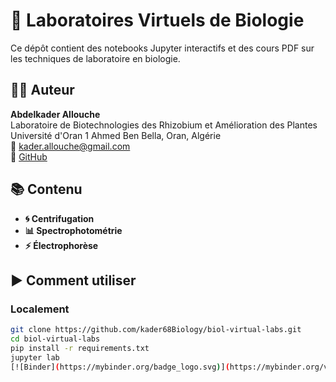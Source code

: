 # 🧪 Laboratoires Virtuels de Biologie

Ce dépôt contient des notebooks Jupyter interactifs et des cours PDF sur les techniques de laboratoire en biologie.

## 👨‍🔬 Auteur
**Abdelkader Allouche**  
Laboratoire de Biotechnologies des Rhizobium et Amélioration des Plantes  
Université d'Oran 1 Ahmed Ben Bella, Oran, Algérie  
📧 kader.allouche@gmail.com  
🔗 [GitHub](https://github.com/kader68Biology)

## 📚 Contenu
- **🌀 Centrifugation**
- **📊 Spectrophotométrie** 
- **⚡ Électrophorèse**

## ▶️ Comment utiliser

### Localement
```bash
git clone https://github.com/kader68Biology/biol-virtual-labs.git
cd biol-virtual-labs
pip install -r requirements.txt
jupyter lab
[![Binder](https://mybinder.org/badge_logo.svg)](https://mybinder.org/v2/gh/kader68Biology/biol-virtual-labs/HEAD)

